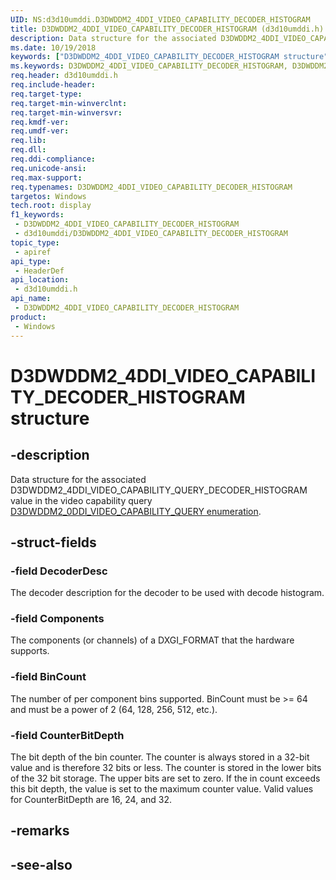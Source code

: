 ```yaml
---
UID: NS:d3d10umddi.D3DWDDM2_4DDI_VIDEO_CAPABILITY_DECODER_HISTOGRAM
title: D3DWDDM2_4DDI_VIDEO_CAPABILITY_DECODER_HISTOGRAM (d3d10umddi.h)
description: Data structure for the associated D3DWDDM2_4DDI_VIDEO_CAPABILITY_QUERY_DECODER_HISTOGRAM value in the video capability query D3DWDDM2_0DDI_VIDEO_CAPABILITY_QUERY enumeration.
ms.date: 10/19/2018
keywords: ["D3DWDDM2_4DDI_VIDEO_CAPABILITY_DECODER_HISTOGRAM structure"]
ms.keywords: D3DWDDM2_4DDI_VIDEO_CAPABILITY_DECODER_HISTOGRAM, D3DWDDM2_4DDI_VIDEO_CAPABILITY_DECODER_HISTOGRAM,
req.header: d3d10umddi.h
req.include-header: 
req.target-type: 
req.target-min-winverclnt: 
req.target-min-winversvr: 
req.kmdf-ver: 
req.umdf-ver: 
req.lib: 
req.dll: 
req.ddi-compliance: 
req.unicode-ansi: 
req.max-support: 
req.typenames: D3DWDDM2_4DDI_VIDEO_CAPABILITY_DECODER_HISTOGRAM
targetos: Windows
tech.root: display
f1_keywords:
 - D3DWDDM2_4DDI_VIDEO_CAPABILITY_DECODER_HISTOGRAM
 - d3d10umddi/D3DWDDM2_4DDI_VIDEO_CAPABILITY_DECODER_HISTOGRAM
topic_type:
 - apiref
api_type:
 - HeaderDef
api_location:
 - d3d10umddi.h
api_name:
 - D3DWDDM2_4DDI_VIDEO_CAPABILITY_DECODER_HISTOGRAM
product:
 - Windows
---
```


# D3DWDDM2_4DDI_VIDEO_CAPABILITY_DECODER_HISTOGRAM structure


## -description

Data structure for the associated D3DWDDM2_4DDI_VIDEO_CAPABILITY_QUERY_DECODER_HISTOGRAM value in the video capability query [D3DWDDM2_0DDI_VIDEO_CAPABILITY_QUERY enumeration](ne-d3d10umddi-d3dwddm2_0ddi_video_capability_query.md).

## -struct-fields

### -field DecoderDesc

The decoder description for the decoder to be used with decode histogram.

### -field Components

The components (or channels) of a DXGI_FORMAT that the hardware supports.

### -field BinCount

The number of per component bins supported. BinCount must be >= 64 and must be a power of 2 (64, 128, 256, 512, etc.).

### -field CounterBitDepth

The bit depth of the bin counter. The counter is always stored in a 32-bit value and is therefore 32 bits or less. The counter is stored in the lower bits of the 32 bit storage. The upper bits are set to zero. If the in count exceeds this bit depth, the value is set to the maximum counter value. Valid values for CounterBitDepth are 16, 24, and 32.

## -remarks

## -see-also

